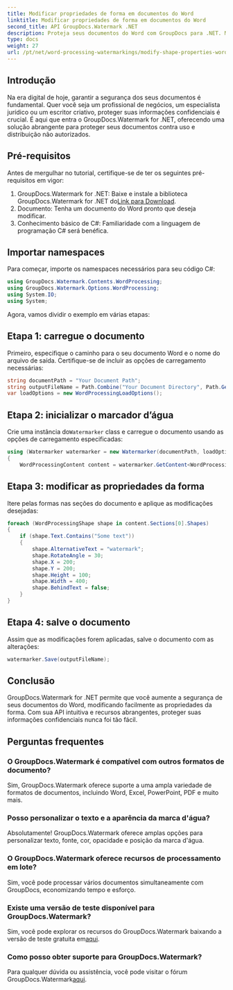 ```yaml
---
title: Modificar propriedades de forma em documentos do Word
linktitle: Modificar propriedades de forma em documentos do Word
second_title: API GroupDocs.Watermark .NET
description: Proteja seus documentos do Word com GroupDocs para .NET. Modifique facilmente as propriedades da forma para aumentar a segurança.
type: docs
weight: 27
url: /pt/net/word-processing-watermarkings/modify-shape-properties-word-docs/
---
```

## Introdução
Na era digital de hoje, garantir a segurança dos seus documentos é fundamental. Quer você seja um profissional de negócios, um especialista jurídico ou um escritor criativo, proteger suas informações confidenciais é crucial. É aqui que entra o GroupDocs.Watermark for .NET, oferecendo uma solução abrangente para proteger seus documentos contra uso e distribuição não autorizados.
## Pré-requisitos
Antes de mergulhar no tutorial, certifique-se de ter os seguintes pré-requisitos em vigor:
1.  GroupDocs.Watermark for .NET: Baixe e instale a biblioteca GroupDocs.Watermark for .NET do[Link para Download](https://releases.groupdocs.com/Watermark/net/).
2. Documento: Tenha um documento do Word pronto que deseja modificar.
3. Conhecimento básico de C#: Familiaridade com a linguagem de programação C# será benéfica.

## Importar namespaces
Para começar, importe os namespaces necessários para seu código C#:
```csharp
using GroupDocs.Watermark.Contents.WordProcessing;
using GroupDocs.Watermark.Options.WordProcessing;
using System.IO;
using System;
```
Agora, vamos dividir o exemplo em várias etapas:
## Etapa 1: carregue o documento
Primeiro, especifique o caminho para o seu documento Word e o nome do arquivo de saída. Certifique-se de incluir as opções de carregamento necessárias:
```csharp
string documentPath = "Your Document Path";
string outputFileName = Path.Combine("Your Document Directory", Path.GetFileName(documentPath));
var loadOptions = new WordProcessingLoadOptions();
```
## Etapa 2: inicializar o marcador d’água
Crie uma instância do`Watermarker` class e carregue o documento usando as opções de carregamento especificadas:
```csharp
using (Watermarker watermarker = new Watermarker(documentPath, loadOptions))
{
    WordProcessingContent content = watermarker.GetContent<WordProcessingContent>();
```
## Etapa 3: modificar as propriedades da forma
Itere pelas formas nas seções do documento e aplique as modificações desejadas:
```csharp
foreach (WordProcessingShape shape in content.Sections[0].Shapes)
{
    if (shape.Text.Contains("Some text"))
    {
        shape.AlternativeText = "watermark";
        shape.RotateAngle = 30;
        shape.X = 200;
        shape.Y = 200;
        shape.Height = 100;
        shape.Width = 400;
        shape.BehindText = false;
    }
}
```
## Etapa 4: salve o documento
Assim que as modificações forem aplicadas, salve o documento com as alterações:
```csharp
watermarker.Save(outputFileName);
```
## Conclusão
GroupDocs.Watermark for .NET permite que você aumente a segurança de seus documentos do Word, modificando facilmente as propriedades da forma. Com sua API intuitiva e recursos abrangentes, proteger suas informações confidenciais nunca foi tão fácil.

## Perguntas frequentes
### O GroupDocs.Watermark é compatível com outros formatos de documento?
Sim, GroupDocs.Watermark oferece suporte a uma ampla variedade de formatos de documentos, incluindo Word, Excel, PowerPoint, PDF e muito mais.
### Posso personalizar o texto e a aparência da marca d'água?
Absolutamente! GroupDocs.Watermark oferece amplas opções para personalizar texto, fonte, cor, opacidade e posição da marca d'água.
### O GroupDocs.Watermark oferece recursos de processamento em lote?
Sim, você pode processar vários documentos simultaneamente com GroupDocs, economizando tempo e esforço.
### Existe uma versão de teste disponível para GroupDocs.Watermark?
 Sim, você pode explorar os recursos do GroupDocs.Watermark baixando a versão de teste gratuita em[aqui](https://releases.groupdocs.com/).
### Como posso obter suporte para GroupDocs.Watermark?
 Para qualquer dúvida ou assistência, você pode visitar o fórum GroupDocs.Watermark[aqui](https://forum.groupdocs.com/c/watermark/19).